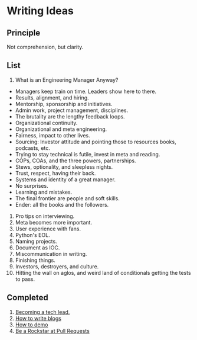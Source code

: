 # Writing Ideas

## Principle

Not comprehension, but clarity.

## List
1. What is an Engineering Manager Anyway?
  - Managers keep train on time. Leaders show here to there.
  - Results, alignment, and hiring.
  - Mentorship, sponsorship and initiatives.
  - Admin work, project management, disciplines.
  - The brutality are the lengthy feedback loops.
  - Organizational continuity.
  - Organizational and meta engineering.
  - Fairness, impact to other lives.
  - Sourcing: Investor attitude and pointing those to resources books, podcasts, etc.
  - Trying to stay technical is futile, invest in meta and reading.
  - COPs, COAs, and the three powers, partnerships.
  - Stews, optionality, and sleepless nights.
  - Trust, respect, having their back.
  - Systems and identity of a great manager.
  - No surprises.
  - Learning and mistakes.
  - The final frontier are people and soft skills.
  - Ender: all the books and the followers.
1. Pro tips on interviewing.
1. Meta becomes more important.
1. User experience with fans.
1. Python's EOL.
1. Naming projects.
1. Document as IOC.
1. Miscommunication in writing.
1. Finishing things.
1. Investors, destroyers, and culture.
1. Hitting the wall on aglos, and weird land of conditionals getting the tests to pass.

## Completed
1. [Becoming a tech lead.](https://dev.to/solidi/what-is-a-tech-lead-anyway-483p)
1. [How to write blogs](https://medium.com/@solidi/the-one-about-blogging-cd9e65a2055b)
1. [How to demo](https://dev.to/solidi/how-to-crush-your-next-team-demo-2bb5)
1. [Be a Rockstar at Pull Requests](https://dev.to/solidi/be-a-rockstar-at-pull-requests-1e4f)
